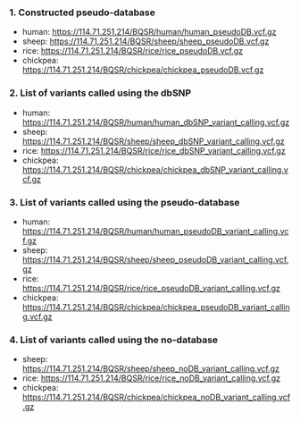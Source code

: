 ### 1. Constructed pseudo-database
* human: https://114.71.251.214/BQSR/human/human_pseudoDB.vcf.gz
* sheep: https://114.71.251.214/BQSR/sheep/sheep_pseudoDB.vcf.gz
* rice: https://114.71.251.214/BQSR/rice/rice_pseudoDB.vcf.gz
* chickpea: https://114.71.251.214/BQSR/chickpea/chickpea_pseudoDB.vcf.gz


### 2. List of variants called using the dbSNP
* human: https://114.71.251.214/BQSR/human/human_dbSNP_variant_calling.vcf.gz
* sheep: https://114.71.251.214/BQSR/sheep/sheep_dbSNP_variant_calling.vcf.gz
* rice: https://114.71.251.214/BQSR/rice/rice_dbSNP_variant_calling.vcf.gz
* chickpea: https://114.71.251.214/BQSR/chickpea/chickpea_dbSNP_variant_calling.vcf.gz


### 3. List of variants called using the pseudo-database
* human: https://114.71.251.214/BQSR/human/human_pseudoDB_variant_calling.vcf.gz
* sheep: https://114.71.251.214/BQSR/sheep/sheep_pseudoDB_variant_calling.vcf.gz
* rice: https://114.71.251.214/BQSR/rice/rice_pseudoDB_variant_calling.vcf.gz
* chickpea: https://114.71.251.214/BQSR/chickpea/chickpea_pseudoDB_variant_calling.vcf.gz


### 4. List of variants called using the no-database
* sheep: https://114.71.251.214/BQSR/sheep/sheep_noDB_variant_calling.vcf.gz
* rice: https://114.71.251.214/BQSR/rice/rice_noDB_variant_calling.vcf.gz
* chickpea: https://114.71.251.214/BQSR/chickpea/chickpea_noDB_variant_calling.vcf.gz
